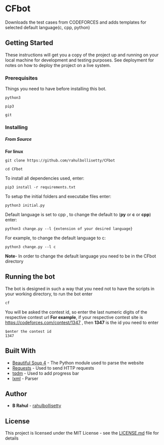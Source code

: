 # CFbot
Downloads the test cases from CODEFORCES and adds templates for selected default language(c, cpp, python)
## Getting Started

These instructions will get you a copy of the project up and running on your local machine for development and testing purposes. See deployment for notes on how to deploy the project on a live system.

### Prerequisites

Things you need to have before installing this bot.
```
python3
```

```
pip3
```
```
git
```

### Installing

##### From Source

**For linux**

```
git clone https://github.com/rahulbollisetty/CFbot
```
```
cd CFbot
```
To install all dependencies used, enter:
```
pip3 install -r requirements.txt
```
To setup the initial folders and executabe files enter:
```
python3 initial.py
```
Default language is set to cpp , to change the default to (**py** or **c** or **cpp**) enter:
```
python3 change.py --l {extension of your desired language}
```
For example, to change the default language to c:
```
python3 change.py --l c
```
**Note**- In order to change the default language you need to be in the CFbot directory

## Running the bot

The bot is designed in such a way that you need not to have the scripts in your working directory,
to run the bot enter

```
cf
```
You will be asked the contest id, so enter the last numeric digits of the respective contest url
**For example**, if your respective contest site is https://codeforces.com/contest/1347 , then **1347** is the id you need to enter
```
$enter the contest id
1347
```


## Built With

* [Beautiful Soup 4](https://www.crummy.com/software/BeautifulSoup/bs4/doc/) - The Python  module used to parse the website
* [Requests](https://requests.readthedocs.io/en/master/) - Used to send HTTP requests
* [tqdm](https://tqdm.github.io/) - Used to add progress bar
* [lxml](https://lxml.de/) - Parser

## Author

* **B Rahul** - [rahulbollisetty](https://github.com/rahulbollisetty)

## License

This project is licensed under the MIT License - see the [LICENSE.md](https://github.com/rahulbollisetty/CFbot/blob/master/LICENSE) file for details
